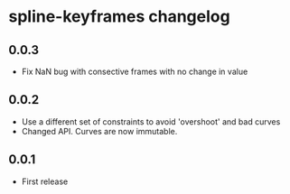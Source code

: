 # spline-keyframes changelog

## 0.0.3

* Fix NaN bug with consective frames with no change in value

## 0.0.2

* Use a different set of constraints to avoid 'overshoot' and bad curves
* Changed API. Curves are now immutable.

## 0.0.1

* First release